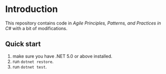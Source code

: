 ﻿# Introduction

This repository contains code in *Agile Principles, Patterns, and Practices in C#* with a bit of modifications.

## Quick start

1. make sure you have .NET 5.0 or above installed.
2. run `dotnet restore`.
3. run `dotnet test`.
